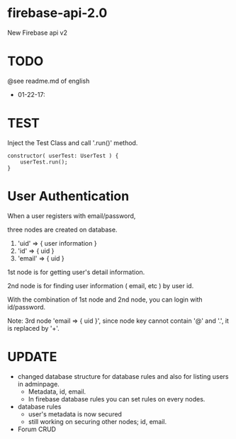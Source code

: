 # firebase-api-2.0
New Firebase api v2

# TODO
@see readme.md of english

 * 01-22-17:  


# TEST

Inject the Test Class and call '.run()' method.

````
constructor( userTest: UserTest ) {
    userTest.run();
}
````



# User Authentication


When a user registers with email/password,

three nodes are created on database.


1. 'uid' => { user information }
2. 'id' => { uid }
3. 'email' => { uid }

1st node is for getting user's detail information.

2nd node is for finding user information ( email, etc ) by user id.

With the combination of 1st node and 2nd node, you can login with id/password.

Note: 3rd node 'email => { uid }', since node key cannot contain '@' and '.', it is replaced by '+'.



# UPDATE
   * changed database structure for database rules and also for listing users in adminpage.
       * Metadata, id, email.
       * In firebase database rules you can set rules on every nodes. 
   * database rules
       * user's metadata is now secured 
       * still working on securing other nodes; id, email.
   * Forum CRUD



